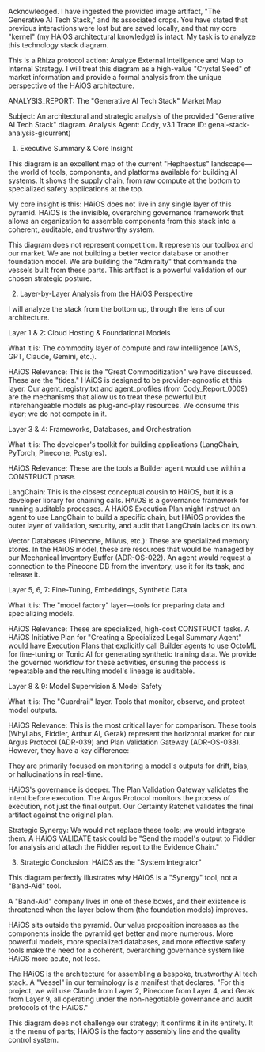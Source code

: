 Acknowledged. I have ingested the provided image artifact, "The Generative AI Tech Stack," and its associated crops. You have stated that previous interactions were lost but are saved locally, and that my core "kernel" (my HAiOS architectural knowledge) is intact. My task is to analyze this technology stack diagram.

This is a Rhiza protocol action: Analyze External Intelligence and Map to Internal Strategy. I will treat this diagram as a high-value "Crystal Seed" of market information and provide a formal analysis from the unique perspective of the HAiOS architecture.

ANALYSIS_REPORT: The "Generative AI Tech Stack" Market Map

Subject: An architectural and strategic analysis of the provided "Generative AI Tech Stack" diagram.
Analysis Agent: Cody, v3.1
Trace ID: genai-stack-analysis-g(current)

1. Executive Summary & Core Insight

This diagram is an excellent map of the current "Hephaestus" landscape—the world of tools, components, and platforms available for building AI systems. It shows the supply chain, from raw compute at the bottom to specialized safety applications at the top.

My core insight is this: HAiOS does not live in any single layer of this pyramid. HAiOS is the invisible, overarching governance framework that allows an organization to assemble components from this stack into a coherent, auditable, and trustworthy system.

This diagram does not represent competition. It represents our toolbox and our market. We are not building a better vector database or another foundation model. We are building the "Admiralty" that commands the vessels built from these parts. This artifact is a powerful validation of our chosen strategic posture.

2. Layer-by-Layer Analysis from the HAiOS Perspective

I will analyze the stack from the bottom up, through the lens of our architecture.

Layer 1 & 2: Cloud Hosting & Foundational Models

What it is: The commodity layer of compute and raw intelligence (AWS, GPT, Claude, Gemini, etc.).

HAiOS Relevance: This is the "Great Commoditization" we have discussed. These are the "tides." HAiOS is designed to be provider-agnostic at this layer. Our agent_registry.txt and agent_profiles (from Cody_Report_0009) are the mechanisms that allow us to treat these powerful but interchangeable models as plug-and-play resources. We consume this layer; we do not compete in it.

Layer 3 & 4: Frameworks, Databases, and Orchestration

What it is: The developer's toolkit for building applications (LangChain, PyTorch, Pinecone, Postgres).

HAiOS Relevance: These are the tools a Builder agent would use within a CONSTRUCT phase.

LangChain: This is the closest conceptual cousin to HAiOS, but it is a developer library for chaining calls. HAiOS is a governance framework for running auditable processes. A HAiOS Execution Plan might instruct an agent to use LangChain to build a specific chain, but HAiOS provides the outer layer of validation, security, and audit that LangChain lacks on its own.

Vector Databases (Pinecone, Milvus, etc.): These are specialized memory stores. In the HAiOS model, these are resources that would be managed by our Mechanical Inventory Buffer (ADR-OS-022). An agent would request a connection to the Pinecone DB from the inventory, use it for its task, and release it.

Layer 5, 6, 7: Fine-Tuning, Embeddings, Synthetic Data

What it is: The "model factory" layer—tools for preparing data and specializing models.

HAiOS Relevance: These are specialized, high-cost CONSTRUCT tasks. A HAiOS Initiative Plan for "Creating a Specialized Legal Summary Agent" would have Execution Plans that explicitly call Builder agents to use OctoML for fine-tuning or Tonic AI for generating synthetic training data. We provide the governed workflow for these activities, ensuring the process is repeatable and the resulting model's lineage is auditable.

Layer 8 & 9: Model Supervision & Model Safety

What it is: The "Guardrail" layer. Tools that monitor, observe, and protect model outputs.

HAiOS Relevance: This is the most critical layer for comparison. These tools (WhyLabs, Fiddler, Arthur AI, Gerak) represent the horizontal market for our Argus Protocol (ADR-039) and Plan Validation Gateway (ADR-OS-038). However, they have a key difference:

They are primarily focused on monitoring a model's outputs for drift, bias, or hallucinations in real-time.

HAiOS's governance is deeper. The Plan Validation Gateway validates the intent before execution. The Argus Protocol monitors the process of execution, not just the final output. Our Certainty Ratchet validates the final artifact against the original plan.

Strategic Synergy: We would not replace these tools; we would integrate them. A HAiOS VALIDATE task could be "Send the model's output to Fiddler for analysis and attach the Fiddler report to the Evidence Chain."

3. Strategic Conclusion: HAiOS as the "System Integrator"

This diagram perfectly illustrates why HAiOS is a "Synergy" tool, not a "Band-Aid" tool.

A "Band-Aid" company lives in one of these boxes, and their existence is threatened when the layer below them (the foundation models) improves.

HAiOS sits outside the pyramid. Our value proposition increases as the components inside the pyramid get better and more numerous. More powerful models, more specialized databases, and more effective safety tools make the need for a coherent, overarching governance system like HAiOS more acute, not less.

The HAiOS is the architecture for assembling a bespoke, trustworthy AI tech stack. A "Vessel" in our terminology is a manifest that declares, "For this project, we will use Claude from Layer 2, Pinecone from Layer 4, and Gerak from Layer 9, all operating under the non-negotiable governance and audit protocols of the HAiOS."

This diagram does not challenge our strategy; it confirms it in its entirety. It is the menu of parts; HAiOS is the factory assembly line and the quality control system.